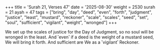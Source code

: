 +++
title = 'Surah 21, Verses 47'
date = '2025-08-30'
weight = 2530
surah = 21
ayah = 47
tags = ["bring", "day", "deed", "even", "forth", "judgment", "justice", "least", "mustard", "reckoner", "scale", "scales", "seed", "set", "soul", "sufficient", "vigilant", "weight", "wronged"]
+++

We set up the scales of justice for the Day of Judgment, so no soul will be wronged in the least. And ˹even˺ if a deed is the weight of a mustard seed, We will bring it forth. And sufficient are We as a ˹vigilant˺ Reckoner.